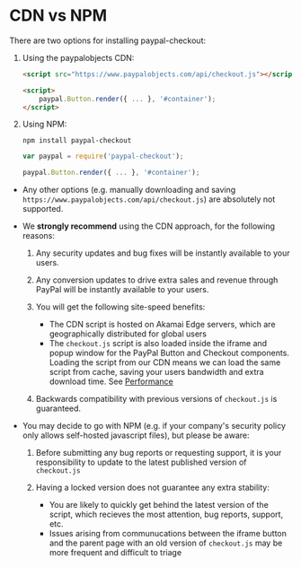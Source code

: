 # CDN vs NPM

There are two options for installing paypal-checkout:

1. Using the paypalobjects CDN:

   ```html
   <script src="https://www.paypalobjects.com/api/checkout.js"></script>
   
   <script>
       paypal.Button.render({ ... }, '#container');
   </script>
   ```

2. Using NPM:

   ```shell
   npm install paypal-checkout
   ```

   ```javascript
   var paypal = require('paypal-checkout');
   
   paypal.Button.render({ ... }, '#container');
   ```
   
- Any other options (e.g. manually downloading and saving `https://www.paypalobjects.com/api/checkout.js`) are absolutely not supported.
   
- We **strongly recommend** using the CDN approach, for the following reasons:

    1. Any security updates and bug fixes will be instantly available to your users.

    2. Any conversion updates to drive extra sales and revenue through PayPal will be instantly available to your users.

    3. You will get the following site-speed benefits:
       - The CDN script is hosted on Akamai Edge servers, which are geographically distributed for global users
       - The `checkout.js` script is also loaded inside the iframe and popup window for the PayPal Button and Checkout components.
         Loading the script from our CDN means we can load the same script from cache, saving your users bandwidth and extra download time. See [Performance](./performance.md)

    4. Backwards compatibility with previous versions of `checkout.js` is guaranteed.

- You may decide to go with NPM (e.g. if your company's security policy only allows self-hosted javascript files), but please be aware:

    1. Before submitting any bug reports or requesting support, it is your responsibility to update to the latest published version of `checkout.js`

    2. Having a locked version does not guarantee any extra stability:
       - You are likely to quickly get behind the latest version of the script, which recieves the most attention, bug reports, support, etc.
       - Issues arising from communucations between the iframe button and the parent page with an old version of `checkout.js` may be more frequent and difficult to triage
